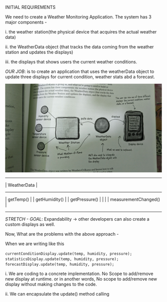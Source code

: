 INITIAL REQUIREMENTS

We need to create a Weather Monitoring Application. The system has 3 major components - 

i. the weather station(the physical device that acquires the actual weather data)

ii. the WeatherData object (that tracks the data coming from the weather station and updates the displays)

iii. the displays that shows users the current weather conditions.

*OUR JOB*: is to create an application that uses the weatherData object to update three displays for current condition, weather stats abd a forecast.

![](https://github.com/chandan13tiwari/design-patterns/blob/master/src/main/resources/observer-pattern-diagrams/1.jpg)

_________________________
|   WeatherData         |
_________________________
|   getTemp()           |
|   getHumidity()       |
|   getPressure()       |
|                       |
|  measurementChanged() |
_________________________


*STRETCH - GOAL*: Expandability -> other developers can also create a custom displays as well.



Now, What are the problems with the above approach - 

When we are writing like this

``currentConditionDisplay.update(temp, humidity, pressure);`` <br />
``statisticsDisplay.update(temp, humidity, pressure);``  <br />
``forecastDisplay.update(temp, humidity, pressure);``

i. We are coding to a concrete implementation. No Scope to add/remove new display at runtime. or in another words, No scope to add/remove new display without making changes to the code.

ii. We can encapsulate the update() method calling

